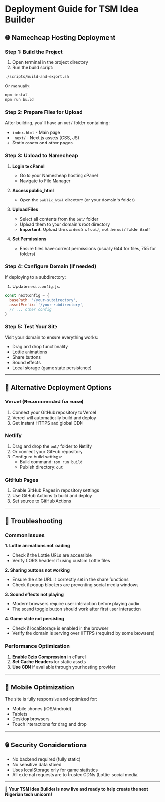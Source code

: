 # Deployment Guide for TSM Idea Builder

## 🌐 Namecheap Hosting Deployment

### Step 1: Build the Project

1. Open terminal in the project directory
2. Run the build script:
```bash
./scripts/build-and-export.sh
```
Or manually:
```bash
npm install
npm run build
```

### Step 2: Prepare Files for Upload

After building, you'll have an `out/` folder containing:
- `index.html` - Main page
- `_next/` - Next.js assets (CSS, JS)
- Static assets and other pages

### Step 3: Upload to Namecheap

1. **Login to cPanel**
   - Go to your Namecheap hosting cPanel
   - Navigate to File Manager

2. **Access public_html**
   - Open the `public_html` directory (or your domain's folder)

3. **Upload Files**
   - Select all contents from the `out/` folder
   - Upload them to your domain's root directory
   - **Important**: Upload the *contents* of `out/`, not the `out/` folder itself

4. **Set Permissions**
   - Ensure files have correct permissions (usually 644 for files, 755 for folders)

### Step 4: Configure Domain (if needed)

If deploying to a subdirectory:
1. Update `next.config.js`:
```javascript
const nextConfig = {
  basePath: '/your-subdirectory',
  assetPrefix: '/your-subdirectory',
  // ... other config
}
```

### Step 5: Test Your Site

Visit your domain to ensure everything works:
- Drag and drop functionality
- Lottie animations
- Share buttons
- Sound effects
- Local storage (game state persistence)

---

## 🚀 Alternative Deployment Options

### Vercel (Recommended for ease)

1. Connect your GitHub repository to Vercel
2. Vercel will automatically build and deploy
3. Get instant HTTPS and global CDN

### Netlify

1. Drag and drop the `out/` folder to Netlify
2. Or connect your GitHub repository
3. Configure build settings:
   - Build command: `npm run build`
   - Publish directory: `out`

### GitHub Pages

1. Enable GitHub Pages in repository settings
2. Use GitHub Actions to build and deploy
3. Set source to GitHub Actions

---

## 🔧 Troubleshooting

### Common Issues

**1. Lottie animations not loading**
- Check if the Lottie URLs are accessible
- Verify CORS headers if using custom Lottie files

**2. Sharing buttons not working**
- Ensure the site URL is correctly set in the share functions
- Check if popup blockers are preventing social media windows

**3. Sound effects not playing**
- Modern browsers require user interaction before playing audio
- The sound toggle button should work after first user interaction

**4. Game state not persisting**
- Check if localStorage is enabled in the browser
- Verify the domain is serving over HTTPS (required by some browsers)

### Performance Optimization

1. **Enable Gzip Compression** in cPanel
2. **Set Cache Headers** for static assets
3. **Use CDN** if available through your hosting provider

---

## 📱 Mobile Optimization

The site is fully responsive and optimized for:
- Mobile phones (iOS/Android)
- Tablets
- Desktop browsers
- Touch interactions for drag and drop

---

## 🔒 Security Considerations

- No backend required (fully static)
- No sensitive data stored
- Uses localStorage only for game statistics
- All external requests are to trusted CDNs (Lottie, social media)

---

**🎉 Your TSM Idea Builder is now live and ready to help create the next Nigerian tech unicorn!**